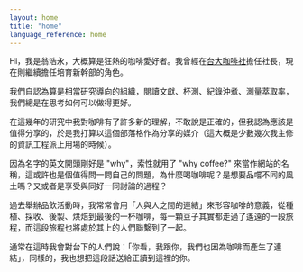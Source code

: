 ```yaml
---
layout: home
title: "home"
language_reference: home
---
```


Hi，我是翁浩永，大概算是狂熱的咖啡愛好者。我曾經在[台大咖啡社](https://instagram.com/ntu.coffee)擔任社長，現在則繼續擔任培育新幹部的角色。

我們自認為算是相當研究導向的組織，閱讀文獻、杯測、紀錄沖煮、測量萃取率，我們總是在思考如何可以做得更好。

在這幾年的研究中我對咖啡有了許多新的理解，不敢說是正確的，但我認為應該是值得分享的，於是我打算以這個部落格作為分享的媒介（這大概是少數幾次我主修的資訊工程派上用場的時候）。

因為名字的英文開頭剛好是 "why"，索性就用了 "why coffee?" 來當作網站的名稱，這或許也是個值得問一問自己的問題，為什麼喝咖啡呢？是想要品嚐不同的風土嗎？又或者是享受與同好一同討論的過程？

過去舉辦品飲活動時，我常常會用「人與人之間的連結」來形容咖啡的意義，從種植、採收、後製、烘焙到最後的一杯咖啡，每一顆豆子其實都走過了遙遠的一段旅程，而這段旅程也將處於其上的人們聯繫到了一起。

通常在這時我會對台下的人們說：「你看，我跟你，我們也因為咖啡而產生了連結」，同樣的，我也想把這段話送給正讀到這裡的你。